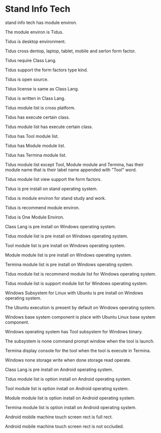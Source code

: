# Stand Info Tech

stand info tech has module environ.

The module environ is Tidus.

Tidus is desktop environment.

Tidus cross dentop, laptop, tablet, mobile and serlon form factor.

Tidus require Class Lang.

Tidus support the form factors type kind.

Tidus is open source.

Tidus license is same as Class Lang.

Tidus is written in Class Lang.

Tidus module list is cross platform.

Tidus has execute certain class.

Tidus module list has execute certain class.

Tidus has Tool module list.

Tidus has Module module list.

Tidus has Termina module list.

Tidus module list except Tool, Module module and Termina, has their module name
that is their label name appended with "Tool" word.

Tidus module list view support the form factors.

Tidus is pre install on stand operating system.

Tidus is module environ for stand study and work.

Tidus is recommend module environ.

Tidus is One Module Environ.

Class Lang is pre install on Windows operating system.

Tidus module list is pre install on Windows operating system.

Tool module list is pre install on Windows operating system.

Module module list is pre install on Windows operating system.

Termina module list is pre install on Windows operating system.

Tidus module list is recommend module list for
Windows operating system.

Tidus module list is support module list for
Windows operating system.

Windows Subsystem for Linux with Ubuntu is pre install on Windows operating
system.

The Ubuntu execution is present by default on Windows operating system.

Windows base system component is place with Ubuntu Linux
base system component.

Windows operating system has Tool subsystem for Windows binary.

The subsystem is none command prompt window when the tool is launch.

Termina display console for the tool when the tool is execute in
Termina.

Windows none storage write when done storage read operate.

Class Lang is pre install on Android operating system.

Tidus module list is option install on Android operating system.

Tool module list is option install on Android operating system.

Module module list is option install on Android operating system.

Termina module list is option install on Android operating system.

Android mobile machine touch screen rect is full rect.

Android mobile machine touch screen rect is not occluded.